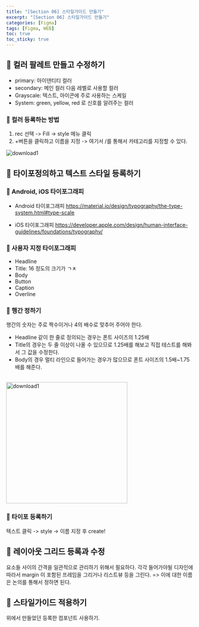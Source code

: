 ```yaml
---
title: "[Section 06] 스타일가이드 만들기"
excerpt: "[Section 06] 스타일가이드 만들기"
categories: [Figma]
tags: [Figma, WEB]
toc: true
toc_sticky: true
---
```


## 🔮 컬러 팔레트 만들고 수정하기

- primary: 아이덴티티 컬러
- secondary: 메인 컬러 다음 레벨로 사용할 컬러
- Grayscale: 텍스트, 아이콘에 주로 사용하는 스케일
- System: green, yellow, red 로 신호를 알려주는 컬러

### 📍 컬러 등록하는 방법

1. rec 선택 -> Fill -> style 메뉴 클릭
2. +버튼을 클릭하고 이름을 지정 -> 여기서 /를 통해서 카테고리를 지정할 수 있다. <br>

![download1](https://user-images.githubusercontent.com/96654391/178042173-e3827fcf-1ad9-47cc-b2e1-f7389a5ec772.png)

## 🔮 타이포정의하고 텍스트 스타일 등록하기

### 📍 Android, iOS 타이포그래피

- Android 타이포그래피 
    <https://material.io/design/typography/the-type-system.html#type-scale> 

- iOS 타이포그래피
    <https://developer.apple.com/design/human-interface-guidelines/foundations/typography/>


### 📍 사용자 지정 타이포그래피

- Headline
- Title: 16 정도의 크기가 ㄱㅊ
- Body
- Button
- Caption
- Overline


### 📍 행간 정하기

행간의 숫자는 주로 짝수이거나 4의 배수로 맞추어 주어야 한다. 

- Headline 같이 한 줄로 정의되는 경우는 폰트 사이즈의 1.25배
- Title의 경우는 두 줄 이상이 나올 수 있으므로 1.25배를 해보고 직접 테스트를 해봐서 그 값을 수정한다. 
- Body의 경우 멀티 라인으로 들어가는 경우가 많으므로 폰트 사이즈의 1.5배~1.75배를 해준다. 

<br>

<img width="326" alt="download1" src="https://user-images.githubusercontent.com/96654391/178049126-368503a9-345e-4af1-89d1-24e6be76e997.png">


### 📍 타이포 등록하기

텍스트 클릭 -> style -> 이름 지정 후 create!

## 🔮 레이아웃 그리드 등록과 수정

요소들 사이의 간격을 일관적으로 관리하기 위해서 필요하다. 각각 들어가야될 디자인에 따라서 margin 이 포함된 프레임을 그리거나 리스트뷰 등을 그린다. => 이에 대한 이름은 논의를 통해서 정하면 된다. 

## 🔮 스타일가이드 적용하기

위에서 만들었던 등록한 컴포넌트 사용하기.